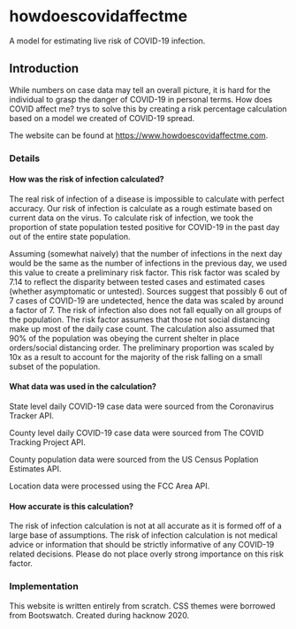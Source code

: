 # howdoescovidaffectme
A model for estimating live risk of COVID-19 infection.

## Introduction
While numbers on case data may tell an overall picture, it is hard for the individual to grasp the danger of COVID-19 in personal terms. How does COVID affect me? trys to solve this by creating a risk percentage calculation based on a model we created of COVID-19 spread.  

The website can be found at https://www.howdoescovidaffectme.com.

### Details

#### How was the risk of infection calculated?

The real risk of infection of a disease is impossible to calculate with perfect accuracy. Our risk of infection is calculate as a rough estimate based on current data on the virus. To calculate risk of infection, we took the proportion of state population tested positive for COVID-19 in the past day out of the entire state population.

Assuming (somewhat naively) that the number of infections in the next day would be the same as the number of infections in the previous day, we used this value to create a preliminary risk factor. This risk factor was scaled by 7.14 to reflect the disparity between tested cases and estimated cases (whether asymptomatic or untested). Sources suggest that possibly 6 out of 7 cases of COVID-19 are undetected, hence the data was scaled by around a factor of 7. The risk of infection also does not fall equally on all groups of the population. The risk factor assumes that those not social distancing make up most of the daily case count. The calculation also assumed that 90% of the population was obeying the current shelter in place orders/social distancing order. The preliminary proportion was scaled by 10x as a result to account for the majority of the risk falling on a small subset of the population.
#### What data was used in the calculation?

State level daily COVID-19 case data were sourced from the Coronavirus Tracker API.

County level daily COVID-19 case data were sourced from The COVID Tracking Project API.

County population data were sourced from the US Census Poplation Estimates API.

Location data were processed using the FCC Area API.
#### How accurate is this calculation?

The risk of infection calculation is not at all accurate as it is formed off of a large base of assumptions. The risk of infection calculation is not medical advice or information that should be strictly informative of any COVID-19 related decisions. Please do not place overly strong importance on this risk factor.

### Implementation
This website is written entirely from scratch. CSS themes were borrowed from Bootswatch. Created during hacknow 2020.
